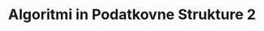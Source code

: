 ---
layout: navigation
title: Algoritmi in Podatkovne Strukture 2
files:
  - name: Zapiski
    path: /zapiski
  - name: Knjiga
    path: /knjiga
---